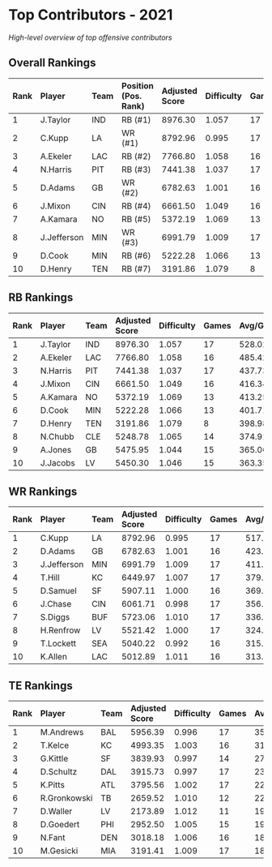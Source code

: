 # Top Contributors - 2021

*High-level overview of top offensive contributors*

## Overall Rankings

| Rank | Player      | Team | Position (Pos. Rank) | Adjusted Score | Difficulty | Games | Avg/Game | Typical | Consistency | Trend      |
| :----| :-----------| :----| :--------------------| :--------------| :----------| :-----| :--------| :-------| :-----------| :----------|
| 1    | J.Taylor    | IND  | RB (#1)              | 8976.30        | 1.057      | 17    | 528.02   | 533.43  | 9/3/5       | Stable     |
| 2    | C.Kupp      | LA   | WR (#1)              | 8792.96        | 0.995      | 17    | 517.23   | 497.57  | 9/2/6       | Stable     |
| 3    | A.Ekeler    | LAC  | RB (#2)              | 7766.80        | 1.058      | 16    | 485.42   | 459.21  | 8/2/6       | Stable     |
| 4    | N.Harris    | PIT  | RB (#3)              | 7441.38        | 1.037      | 17    | 437.73   | 444.80  | 10/0/7      | Decreasing |
| 5    | D.Adams     | GB   | WR (#2)              | 6782.63        | 1.001      | 16    | 423.91   | 369.95  | 8/2/6       | Increasing |
| 6    | J.Mixon     | CIN  | RB (#4)              | 6661.50        | 1.049      | 16    | 416.34   | 371.07  | 8/1/7       | Increasing |
| 7    | A.Kamara    | NO   | RB (#5)              | 5372.19        | 1.069      | 13    | 413.25   | 424.75  | 5/2/6       | Stable     |
| 8    | J.Jefferson | MIN  | WR (#3)              | 6991.79        | 1.009      | 17    | 411.28   | 391.93  | 10/3/4      | Stable     |
| 9    | D.Cook      | MIN  | RB (#6)              | 5222.28        | 1.066      | 13    | 401.71   | 425.78  | 5/2/6       | Stable     |
| 10   | D.Henry     | TEN  | RB (#7)              | 3191.86        | 1.079      | 8     | 398.98   | 401.87  | 3/0/5       | Decreasing |

## RB Rankings

| Rank | Player   | Team | Adjusted Score | Difficulty | Games | Avg/Game | Typical | Consistency | Trend      |
| :----| :--------| :----| :--------------| :----------| :-----| :--------| :-------| :-----------| :----------|
| 1    | J.Taylor | IND  | 8976.30        | 1.057      | 17    | 528.02   | 533.43  | 9/3/5       | Stable     |
| 2    | A.Ekeler | LAC  | 7766.80        | 1.058      | 16    | 485.42   | 459.21  | 8/2/6       | Stable     |
| 3    | N.Harris | PIT  | 7441.38        | 1.037      | 17    | 437.73   | 444.80  | 10/0/7      | Decreasing |
| 4    | J.Mixon  | CIN  | 6661.50        | 1.049      | 16    | 416.34   | 371.07  | 8/1/7       | Increasing |
| 5    | A.Kamara | NO   | 5372.19        | 1.069      | 13    | 413.25   | 424.75  | 5/2/6       | Stable     |
| 6    | D.Cook   | MIN  | 5222.28        | 1.066      | 13    | 401.71   | 425.78  | 5/2/6       | Stable     |
| 7    | D.Henry  | TEN  | 3191.86        | 1.079      | 8     | 398.98   | 401.87  | 3/0/5       | Decreasing |
| 8    | N.Chubb  | CLE  | 5248.78        | 1.065      | 14    | 374.91   | 364.65  | 6/2/6       | Decreasing |
| 9    | A.Jones  | GB   | 5475.95        | 1.044      | 15    | 365.06   | 363.20  | 7/2/6       | Stable     |
| 10   | J.Jacobs | LV   | 5450.30        | 1.046      | 15    | 363.35   | 352.24  | 7/2/6       | Increasing |

## WR Rankings

| Rank | Player      | Team | Adjusted Score | Difficulty | Games | Avg/Game | Typical | Consistency | Trend      |
| :----| :-----------| :----| :--------------| :----------| :-----| :--------| :-------| :-----------| :----------|
| 1    | C.Kupp      | LA   | 8792.96        | 0.995      | 17    | 517.23   | 497.57  | 9/2/6       | Stable     |
| 2    | D.Adams     | GB   | 6782.63        | 1.001      | 16    | 423.91   | 369.95  | 8/2/6       | Increasing |
| 3    | J.Jefferson | MIN  | 6991.79        | 1.009      | 17    | 411.28   | 391.93  | 10/3/4      | Stable     |
| 4    | T.Hill      | KC   | 6449.97        | 1.007      | 17    | 379.41   | 262.80  | 9/0/8       | Decreasing |
| 5    | D.Samuel    | SF   | 5907.11        | 1.000      | 16    | 369.19   | 362.03  | 8/2/6       | Stable     |
| 6    | J.Chase     | CIN  | 6061.71        | 0.998      | 17    | 356.57   | 289.02  | 9/1/7       | Decreasing |
| 7    | S.Diggs     | BUF  | 5723.06        | 1.010      | 17    | 336.65   | 301.10  | 10/0/7      | Stable     |
| 8    | H.Renfrow   | LV   | 5521.42        | 1.000      | 17    | 324.79   | 314.82  | 9/2/6       | Increasing |
| 9    | T.Lockett   | SEA  | 5040.22        | 0.992      | 16    | 315.01   | 268.19  | 8/0/8       | Increasing |
| 10   | K.Allen     | LAC  | 5012.89        | 1.011      | 16    | 313.31   | 308.85  | 8/1/7       | Stable     |

## TE Rankings

| Rank | Player       | Team | Adjusted Score | Difficulty | Games | Avg/Game | Typical | Consistency | Trend      |
| :----| :------------| :----| :--------------| :----------| :-----| :--------| :-------| :-----------| :----------|
| 1    | M.Andrews    | BAL  | 5956.39        | 0.996      | 17    | 350.38   | 338.05  | 11/1/5      | Increasing |
| 2    | T.Kelce      | KC   | 4993.35        | 1.003      | 16    | 312.08   | 307.17  | 8/2/6       | Stable     |
| 3    | G.Kittle     | SF   | 3839.93        | 0.997      | 14    | 274.28   | 212.88  | 6/2/6       | Decreasing |
| 4    | D.Schultz    | DAL  | 3915.73        | 0.997      | 17    | 230.34   | 236.78  | 8/1/8       | Stable     |
| 5    | K.Pitts      | ATL  | 3795.56        | 1.002      | 17    | 223.27   | 198.01  | 9/1/7       | Decreasing |
| 6    | R.Gronkowski | TB   | 2659.52        | 1.010      | 12    | 221.63   | 239.44  | 5/1/6       | Stable     |
| 7    | D.Waller     | LV   | 2173.89        | 1.012      | 11    | 197.63   | 167.55  | 3/2/6       | Decreasing |
| 8    | D.Goedert    | PHI  | 2952.50        | 1.005      | 15    | 196.83   | 171.06  | 6/2/7       | Stable     |
| 9    | N.Fant       | DEN  | 3018.18        | 1.006      | 16    | 188.64   | 172.26  | 8/1/7       | Decreasing |
| 10   | M.Gesicki    | MIA  | 3191.41        | 1.009      | 17    | 187.73   | 160.22  | 8/1/8       | Decreasing |

